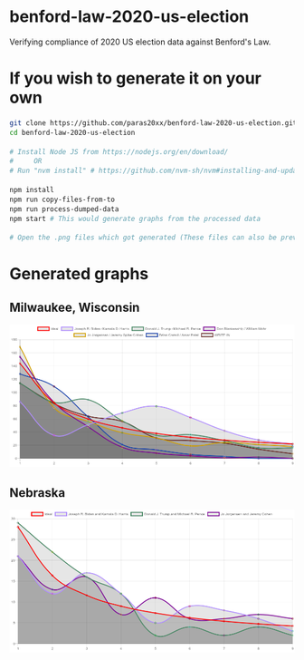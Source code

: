 # benford-law-2020-us-election
Verifying compliance of 2020 US election data against Benford's Law.

# If you wish to generate it on your own
```sh
git clone https://github.com/paras20xx/benford-law-2020-us-election.git
cd benford-law-2020-us-election

# Install Node JS from https://nodejs.org/en/download/
#     OR
# Run "nvm install" # https://github.com/nvm-sh/nvm#installing-and-updating

npm install
npm run copy-files-from-to
npm run process-dumped-data
npm start # This would generate graphs from the processed data

# Open the .png files which got generated (These files can also be previewed from README.md)
```

# Generated graphs

## Milwaukee, Wisconsin
![Milwaukee](./dump/milwaukee/vote-count/milwaukee-graph.png)

## Nebraska
![Nebraska](./dump/nebraska/vote-count/nebraska-graph.png)
